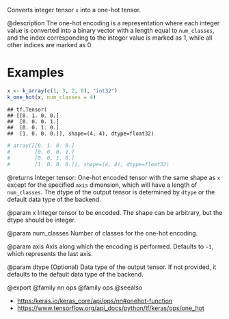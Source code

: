 Converts integer tensor `x` into a one-hot tensor.

@description
The one-hot encoding is a representation where each integer value is
converted into a binary vector with a length equal to `num_classes`,
and the index corresponding to the integer value is marked as 1, while
all other indices are marked as 0.

# Examples

```r
x <- k_array(c(1, 3, 2, 0), "int32")
k_one_hot(x, num_classes = 4)
```

```
## tf.Tensor(
## [[0. 1. 0. 0.]
##  [0. 0. 0. 1.]
##  [0. 0. 1. 0.]
##  [1. 0. 0. 0.]], shape=(4, 4), dtype=float32)
```

```r
# array([[0. 1. 0. 0.]
#        [0. 0. 0. 1.]
#        [0. 0. 1. 0.]
#        [1. 0. 0. 0.]], shape=(4, 4), dtype=float32)
```

@returns
Integer tensor: One-hot encoded tensor with the same shape as `x`
except for the specified `axis` dimension, which will have
a length of `num_classes`. The dtype of the output tensor
is determined by `dtype` or the default data type of the backend.

@param x
Integer tensor to be encoded. The shape can be
arbitrary, but the dtype should be integer.

@param num_classes
Number of classes for the one-hot encoding.

@param axis
Axis along which the encoding is performed. Defaults to
`-1`, which represents the last axis.

@param dtype
(Optional) Data type of the output tensor. If not
provided, it defaults to the default data type of the backend.

@export
@family nn ops
@family ops
@seealso
+ <https:/keras.io/keras_core/api/ops/nn#onehot-function>
+ <https://www.tensorflow.org/api_docs/python/tf/keras/ops/one_hot>
